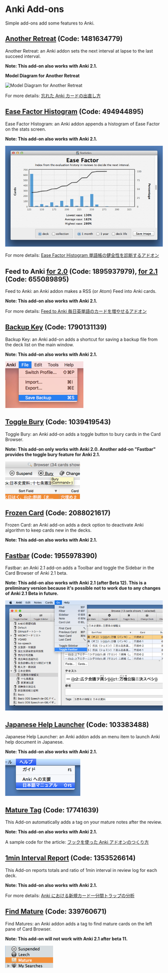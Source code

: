 # Anki Add-ons

Simple add-ons add some features to Anki.

## [Another Retreat](https://ankiweb.net/shared/info/1481634779) (Code: 1481634779)
Another Retreat: an Anki addon sets the next interval at lapse to the last succeed interval.

**Note: This add-on also works with Anki 2.1.**

**Model Diagram for Another Retreat**

![Model Diagram for Another Retreat](http://rs.luminousspice.com/images/Leitner_system.svg)

For more details: [忘れた Anki カードの出直し方](http://rs.luminousspice.com/anki-lapse-management/)

## [Ease Factor Histogram](https://ankiweb.net/shared/info/494944895) (Code: 494944895)
Ease Factor Histogram: an Anki addon appends a histogram of Ease Factor on the stats screen.

**Note: This add-on also works with Anki 2.1.**

![Ease Factor Histogram](ease-factor-hard-en.png)

For more details: [Ease Factor Histogram 単語帳の健全性を診断するアドオン](http://rs.luminousspice.com/addon-ease-factor-histogram/)

## Feed to Anki [for 2.0](https://ankiweb.net/shared/info/1895937979) (Code: 1895937979), [for 2.1](https://ankiweb.net/shared/info/655089895) (Code: 655089895)
Feed to Anki: an Anki addon makes a RSS (or Atom) Feed into Anki cards.

**Note: This add-on also works with Anki 2.1.**

For more details: [Feed to Anki 毎日英単語のカードを増やせるアドオン](http://rs.luminousspice.com/addon-feed-to-anki-for-wotd/)

## [Backup Key](https://ankiweb.net/shared/info/1790131139) (Code: 1790131139)
Backup Key: an Anki add-on adds a shortcut for saving a backup file from the deck list on the main window.

**Note: This add-on also works with Anki 2.1.**

![Press Cmd/Ctrl+S or Select through the File menu](backup_key.png)

## [Toggle Bury](https://ankiweb.net/shared/info/1039419543) (Code: 1039419543)
Toggle Bury: an Anki add-on adds a toggle button to bury cards in the Card Browser.

**Note: This add-on only works with Anki 2.0. Another add-on "Fastbar" provides the toggle bury feature for Anki 2.1.**

![Toggle Bury Button on the Card browser (Shortcut [Cmd/Ctrl+-])](toggle_bury.png)

## [Frozen Card](https://ankiweb.net/shared/info/2088021617) (Code: 2088021617)
Frozen Card: an Anki add-on adds a deck option to deactivate Anki algorithm to keep cards new in the decks.

**Note: This add-on also works with Anki 2.1.**

## [Fastbar](https://ankiweb.net/shared/info/1955978390) (Code: 1955978390)
Fastbar: an Anki 2.1 add-on adds a Toolbar and toggle the Sidebar in the Card Browser of Anki 2.1 beta.

**Note: This add-on also works with Anki 2.1 (after Beta 12). This is a  preliminary version because it's possible not to work due to any changes of Anki 2.1 Beta in future.**

![Farstbar adds a toolbar to the Card Browser](screenshots/fastbar.png)

## [Japanese Help Launcher](https://ankiweb.net/shared/info/103383488) (Code: 103383488)
Japanese Help Launcher: an Anki addon adds an menu item to launch Anki help document in Japanese.

**Note: This add-on also works with Anki 2.1.**

![select through the help menu](ja_help.png)

## [Mature Tag](https://ankiweb.net/shared/info/17741639) (Code: 17741639)
This Add-on automatically adds a tag on your mature notes after the review.

**Note: This add-on also works with Anki 2.1.**

A sample code for the article: [フックを使った Anki アドオンのつくり方](http://rs.luminousspice.com/how_to_create_anki_add-ons/)

## [1min Interval Report](https://ankiweb.net/shared/info/1353526614) (Code: 1353526614)
This Add-on reports totals and ratio of 1min interval in review log for each deck.

**Note: This add-on also works with Anki 2.1.**

For more details: [Anki における新規カード一分間トラップの分析](http://rs.luminousspice.com/1min-trap-in-anki-learning/)

## [Find Mature](https://ankiweb.net/shared/info/339760671) (Code: 339760671)
Find Matures: an Anki addon adds a tag to find mature cards on the left pane of Card Browser.

**Note: This add-on will not work with Anki 2.1 after beta 11.**

![mature tag in the pane](mature.png)

